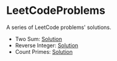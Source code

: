 # LeetCodeProblems

A series of LeetCode problems' solutions.

- Two Sum: [Solution](https://github.com/guvarallo/LeetCodeProblems/blob/master/two-sum.js)
- Reverse Integer: [Solution](https://github.com/guvarallo/LeetCodeProblems/blob/master/reverse-integer.js)
- Count Primes: [Solution](https://github.com/guvarallo/LeetCodeProblems/blob/master/count-primes.js)
